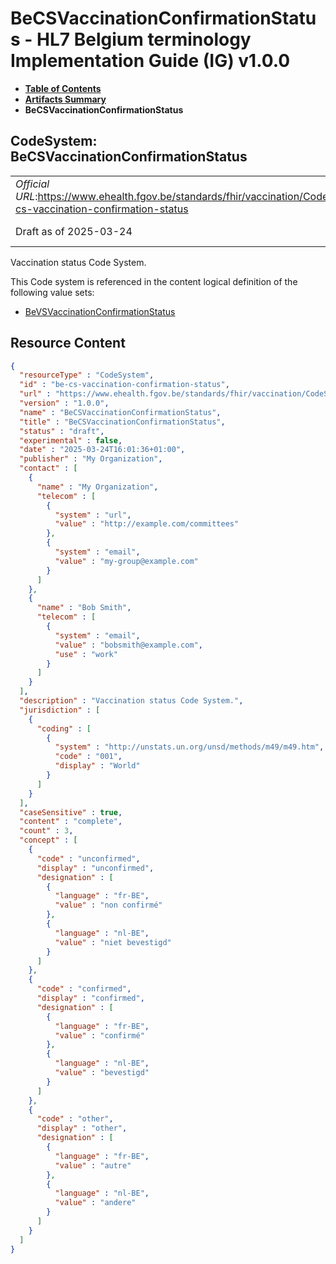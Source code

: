 # BeCSVaccinationConfirmationStatus - HL7 Belgium terminology Implementation Guide (IG) v1.0.0

* [**Table of Contents**](toc.md)
* [**Artifacts Summary**](artifacts.md)
* **BeCSVaccinationConfirmationStatus**

## CodeSystem: BeCSVaccinationConfirmationStatus 

| | |
| :--- | :--- |
| *Official URL*:https://www.ehealth.fgov.be/standards/fhir/vaccination/CodeSystem/be-cs-vaccination-confirmation-status | *Version*:1.0.0 |
| Draft as of 2025-03-24 | *Computable Name*:BeCSVaccinationConfirmationStatus |

 
Vaccination status Code System. 

 This Code system is referenced in the content logical definition of the following value sets: 

* [BeVSVaccinationConfirmationStatus](ValueSet-be-vs-vaccination-confirmation-status.md)



## Resource Content

```json
{
  "resourceType" : "CodeSystem",
  "id" : "be-cs-vaccination-confirmation-status",
  "url" : "https://www.ehealth.fgov.be/standards/fhir/vaccination/CodeSystem/be-cs-vaccination-confirmation-status",
  "version" : "1.0.0",
  "name" : "BeCSVaccinationConfirmationStatus",
  "title" : "BeCSVaccinationConfirmationStatus",
  "status" : "draft",
  "experimental" : false,
  "date" : "2025-03-24T16:01:36+01:00",
  "publisher" : "My Organization",
  "contact" : [
    {
      "name" : "My Organization",
      "telecom" : [
        {
          "system" : "url",
          "value" : "http://example.com/committees"
        },
        {
          "system" : "email",
          "value" : "my-group@example.com"
        }
      ]
    },
    {
      "name" : "Bob Smith",
      "telecom" : [
        {
          "system" : "email",
          "value" : "bobsmith@example.com",
          "use" : "work"
        }
      ]
    }
  ],
  "description" : "Vaccination status Code System.",
  "jurisdiction" : [
    {
      "coding" : [
        {
          "system" : "http://unstats.un.org/unsd/methods/m49/m49.htm",
          "code" : "001",
          "display" : "World"
        }
      ]
    }
  ],
  "caseSensitive" : true,
  "content" : "complete",
  "count" : 3,
  "concept" : [
    {
      "code" : "unconfirmed",
      "display" : "unconfirmed",
      "designation" : [
        {
          "language" : "fr-BE",
          "value" : "non confirmé"
        },
        {
          "language" : "nl-BE",
          "value" : "niet bevestigd"
        }
      ]
    },
    {
      "code" : "confirmed",
      "display" : "confirmed",
      "designation" : [
        {
          "language" : "fr-BE",
          "value" : "confirmé"
        },
        {
          "language" : "nl-BE",
          "value" : "bevestigd"
        }
      ]
    },
    {
      "code" : "other",
      "display" : "other",
      "designation" : [
        {
          "language" : "fr-BE",
          "value" : "autre"
        },
        {
          "language" : "nl-BE",
          "value" : "andere"
        }
      ]
    }
  ]
}

```
